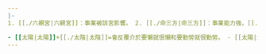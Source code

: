 ```yaml
---
|-
1. [[./六親宮|六親宮]]：事業被該宮影響。 2. [[./命三方|命三方]]：事業能力強，[[./化祿|化祿]]就是工作狂 3. [[疾厄宮|疾厄宮]]：眼睛、心臟、血壓 4. [[遷移宮|遷移宮]]與[[奴仆宮|奴仆宮]]：事業受朋友影響，有朋友找合作事業。 5. [[田宅宮|田宅宮]]：在家工作。 6. [[福德宮|福德宮]]：事業心重，想從事正統行業（而不是網紅等）

- [[太陽|太陽]]+[[./太陰|太陰]]=會反覆介於要懶就很懶和要勤勞就很勤勞。 - [[太陽|太陽]]+[[./巨門|巨門]]=喜歡單幹，[[./化忌|化忌]]事業上有口舌是非。 - [[太陽|太陽]]+[[./天梁|天梁]]：事業喜歡當老大，容易爲領導階級。
---
```

